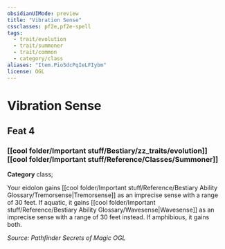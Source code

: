 ```yaml
---
obsidianUIMode: preview
title: "Vibration Sense"
cssclasses: pf2e,pf2e-spell
tags:
  - trait/evolution
  - trait/summoner
  - trait/common
  - category/class
aliases: "Item.Pio5dcPqIeLFIybm"
license: OGL
---
```

# Vibration Sense
## Feat 4
### [[cool folder/Important stuff/Bestiary/zz_traits/evolution]][[cool folder/Important stuff/Reference/Classes/Summoner]]

**Category** class; 




Your eidolon gains [[cool folder/Important stuff/Reference/Bestiary Ability Glossary/Tremorsense|Tremorsense]] as an imprecise sense with a range of 30 feet. If aquatic, it gains [[cool folder/Important stuff/Reference/Bestiary Ability Glossary/Wavesense|Wavesense]] as an imprecise sense with a range of 30 feet instead. If amphibious, it gains both.

*Source: Pathfinder Secrets of Magic*
*OGL*